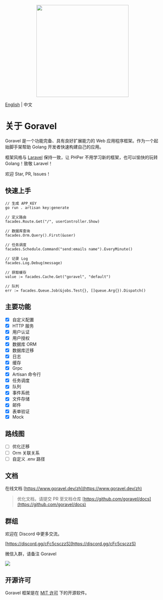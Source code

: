 <p align="center"><img src="https://user-images.githubusercontent.com/24771476/210227277-d2bbf608-1535-417a-98f0-a1103b813465.png" width="300"></p>

[English](./README.md) | 中文

# 关于 Goravel

Goravel 是一个功能完备、具有良好扩展能力的 Web 应用程序框架。作为一个起始脚手架帮助 Golang 开发者快速构建自己的应用。

框架风格与 [Laravel](https://github.com/laravel/laravel) 保持一致，让 PHPer 不用学习新的框架，也可以愉快的玩转 Golang！致敬
Laravel！

欢迎 Star, PR, Issues！

## 快速上手

```
// 生成 APP_KEY
go run . artisan key:generate

// 定义路由
facades.Route.Get("/", userController.Show)

// 数据库查询
facades.Orm.Query().First(&user)

// 任务调度
facades.Schedule.Command("send:emails name").EveryMinute()

// 记录 Log
facades.Log.Debug(message)

// 获取缓存
value := facades.Cache.Get("goravel", "default")

// 队列
err := facades.Queue.Job(&jobs.Test{}, []queue.Arg{}).Dispatch()
```

## 主要功能

- [x] 自定义配置
- [x] HTTP 服务
- [x] 用户认证
- [x] 用户授权
- [x] 数据库 ORM
- [x] 数据库迁移
- [x] 日志
- [x] 缓存
- [x] Grpc
- [x] Artisan 命令行
- [x] 任务调度
- [x] 队列
- [x] 事件系统
- [x] 文件存储
- [x] 邮件
- [x] 表单验证
- [x] Mock

## 路线图

- [ ] 优化迁移
- [ ] Orm 关联关系
- [ ] 自定义 .env 路径

## 文档

在线文档 [https://www.goravel.dev/zh](https://www.goravel.dev/zh)

> 优化文档，请提交 PR 至文档仓库 [https://github.com/goravel/docs](https://github.com/goravel/docs)

## 群组

欢迎在 Discord 中更多交流。

[https://discord.gg/cFc5csczzS](https://discord.gg/cFc5csczzS)

微信入群，请备注 Goravel

![](https://user-images.githubusercontent.com/24771476/194740900-cee4aa43-7c22-42b6-ada9-42bc160cd797.JPG)

## 开源许可

Goravel 框架是在 [MIT 许可](https://opensource.org/licenses/MIT) 下的开源软件。
